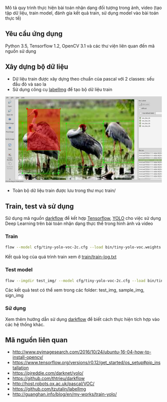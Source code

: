 
Mô tả quy trình thực hiện bài toán nhận dạng đối tượng trong ảnh, video (tạo tập dữ liệu, train model, đánh gía kết quả train, sử dụng model vào bài toán thực tế)

## Yêu cầu ứng dụng
 Python 3.5, Tensorflow 1.2, OpenCV 3.1 và các thư viện liên quan đến mã nguồn sử dụng

## Xây dựng bộ dữ liệu
- Dữ liệu train được xây dựng theo chuẩn của pascal với 2 classes: sếu đầu đỏ và sao la 
- Sử dụng công cụ [labelImg](https://github.com/tzutalin/labelImg) để tạo bộ dữ liệu train

 ![img](train_seu_dau_do.png)
- Toàn bộ dữ liệu train được lưu trong thư mục train/

## Train, test và sử dụng
Sử dụng mã nguồn [darkflow](https://github.com/thtrieu/darkflow) để kết hợp [Tensorflow](https://www.tensorflow.org/), [YOLO](https://pjreddie.com/darknet/yolo/) cho việc sử dụng Deep Learning trên bài toán nhận dạng thực thể trong hình ảnh và video

### Train

```bash
flow --model cfg/tiny-yolo-voc-2c.cfg --load bin/tiny-yolo-voc.weights --train --annotation train/Annotations --dataset train/Image
```
Kết quả log của quá trình train xem ở [train/train-log.txt](https://github.com/tuanemtv/uit-vra/blob/master/train/train-log.txt)

### Test model
```bash
flow --imgdir test_img/ --model cfg/tiny-yolo-voc-2c.cfg --load bin/tiny-yolo-voc.weights --json
```
Các kết quả test có thể xem trong các folder: test_img, sample_img, sign_img

### Sử dụng
Xem thêm hướng dẫn sử dụng [darkflow](https://github.com/thtrieu/darkflow) để biết cách thực hiện tích hợp vào các hệ thống khác.
 
## Mã nguồn liên quan
- http://www.pyimagesearch.com/2016/10/24/ubuntu-16-04-how-to-install-opencv/
- https://www.tensorflow.org/versions/r0.12/get_started/os_setup#pip_installation
- https://pjreddie.com/darknet/yolo/
- https://github.com/thtrieu/darkflow
- http://host.robots.ox.ac.uk/pascal/VOC/
- https://github.com/tzutalin/labelImg
- http://guanghan.info/blog/en/my-works/train-yolo/

